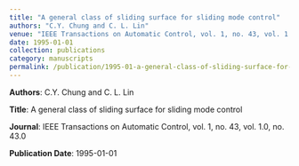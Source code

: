 ```yaml
---
title: "A general class of sliding surface for sliding mode control"
authors: "C.Y. Chung and C. L. Lin"
venue: "IEEE Transactions on Automatic Control, vol. 1, no. 43, vol. 1.0, no. 43.0"
date: 1995-01-01
collection: publications
category: manuscripts
permalink: /publication/1995-01-a-general-class-of-sliding-surface-for-sliding-mode-control
---
```


**Authors**: C.Y. Chung and C. L. Lin

**Title**: A general class of sliding surface for sliding mode control

**Journal**: IEEE Transactions on Automatic Control, vol. 1, no. 43, vol. 1.0, no. 43.0

**Publication Date**: 1995-01-01
